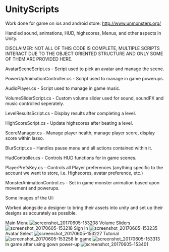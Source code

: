 # UnityScripts

Work done for game on ios and android store: http://www.unmonsters.org/

Handled sound, animations, HUD, highscores, Menus, and other aspects in Unity.

DISCLAIMER: NOT ALL OF THIS CODE IS COMPLETE, MULTIPLE SCRIPTS INTERACT DUE TO THE OBJECT ORIENTED STRUCTURE AND ONLY SOME OF 
THEM ARE PROVIDED HERE.

AvatarSceneScript.cs - Script used to pick an avatar and manage the scene.

PowerUpAnimationController.cs - Script used to manage in game powerups.

AudioPlayer.cs - Script used to manage in game music.

VolumeSliderScript.cs - Custom volume slider used for sound, soundFX and music controlled seperately.

LevelResultsScript.cs - Display results after completing a level.

HighScoreScript.cs - Update highscores after beating a level.

ScoreManager.cs - Manage player health, manage player score, display score within lasso.

BlurScript.cs - Handles pause menu and all actions contained within it.

HudController.cs - Controls HUD functions for in game scenes.

PlayerPrefsKey.cs - Controls all Player preferences (anything specific to the account we want to store, i.e. Highscores, avatar preference, etc.)

MonsterAnimationControl.cs - Set in game monster animation based upon movement and powerups.


Some images of the UI:

Worked alongside a designer to bring their assets into unity and set up their designs as accurately as possible.

Main Menu
![screenshot_20170605-153208](https://cloud.githubusercontent.com/assets/18100457/26799725/bc866ea8-4a04-11e7-9901-ca3c5fda074e.png)
Volume Sliders
![screenshot_20170605-153218](https://cloud.githubusercontent.com/assets/18100457/26799727/bd489276-4a04-11e7-8d46-98ce0d929404.png)
Sign In
![screenshot_20170605-153235](https://cloud.githubusercontent.com/assets/18100457/26799728/bddf432e-4a04-11e7-8b06-4ac3b1d88495.png)
Avatar Select
![screenshot_20170605-153227](https://cloud.githubusercontent.com/assets/18100457/26799730/be9e0700-4a04-11e7-8304-4e86c1b02f2d.png)
Tutorial
![screenshot_20170605-153258](https://cloud.githubusercontent.com/assets/18100457/26799732/bf9b9870-4a04-11e7-86e5-6702d3aa05d0.png)
In game
![screenshot_20170605-153313](https://cloud.githubusercontent.com/assets/18100457/26799735/c13280ae-4a04-11e7-9603-cd60dc4e2897.png)
In game after using gown power-up
![screenshot_20170605-153401](https://cloud.githubusercontent.com/assets/18100457/26799736/c24d4d0c-4a04-11e7-9cd9-cf85081aa7dc.png)

